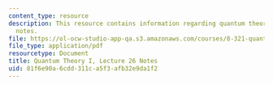 ```yaml
---
content_type: resource
description: This resource contains information regarding quantum theory I, lecture
  notes.
file: https://ol-ocw-studio-app-qa.s3.amazonaws.com/courses/8-321-quantum-theory-i-fall-2017/81f6e90a6cdd311ca5f3afb32e9da1f2_MIT8_321F17_lec26.pdf
file_type: application/pdf
resourcetype: Document
title: Quantum Theory I, Lecture 26 Notes
uid: 81f6e90a-6cdd-311c-a5f3-afb32e9da1f2
---
```

